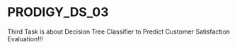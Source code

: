 # PRODIGY_DS_03
Third Task is about Decision Tree Classifier to Predict Customer Satisfaction Evaluation!!!
